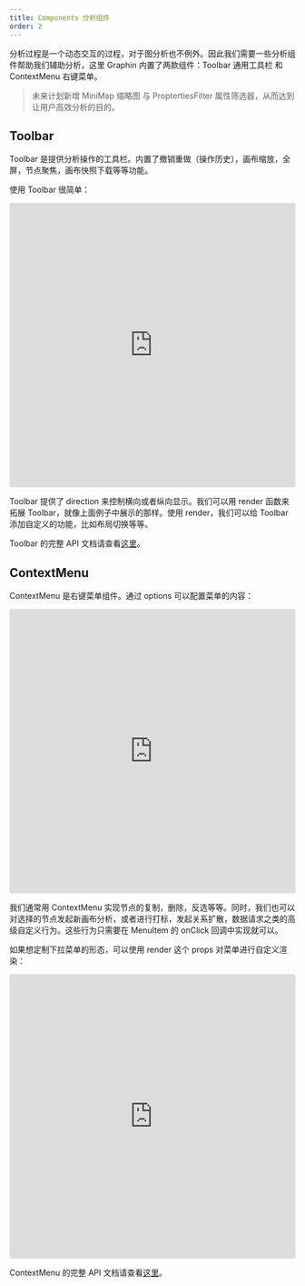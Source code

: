 ```yaml
---
title: Components 分析组件
order: 2
---
```


分析过程是一个动态交互的过程，对于图分析也不例外。因此我们需要一些分析组件帮助我们辅助分析，这里 Graphin 内置了两款组件：Toolbar 通用工具栏 和 ContextMenu 右键菜单。

> 未来计划新增 MiniMap 缩略图 与 ProptertiesFilter 属性筛选器，从而达到让用户高效分析的目的。

## Toolbar

Toolbar 是提供分析操作的工具栏。内置了撤销重做（操作历史），画布缩放，全屏，节点聚焦，画布快照下载等等功能。

使用 Toolbar 很简单：

<iframe
     src="https://codesandbox.io/embed/graphin-components-context-menu-render-dyzdq?fontsize=14&hidenavigation=1&theme=dark"
     style="width:100%; height:500px; border:0; border-radius: 4px; overflow:hidden;"
     title="graphin-components-toolbar"
     allow="geolocation; microphone; camera; midi; vr; accelerometer; gyroscope; payment; ambient-light-sensor; encrypted-media; usb"
     sandbox="allow-modals allow-forms allow-popups allow-scripts allow-same-origin"
   ></iframe>

Toolbar 提供了 direction 来控制横向或者纵向显示。我们可以用 render 函数来拓展 Toolbar，就像上面例子中展示的那样。使用 render，我们可以给 Toolbar 添加自定义的功能，比如布局切换等等。


Toolbar 的完整 API 文档请查看[这里](/zh/docs/api/components#toolbar--组件)。
   

## ContextMenu


ContextMenu 是右键菜单组件。通过 options 可以配置菜单的内容：

<iframe
     src="https://codesandbox.io/embed/graphin-options-force-tgpkb?fontsize=14&hidenavigation=1&theme=dark"
     style="width:100%; height:500px; border:0; border-radius: 4px; overflow:hidden;"
     title="graphin-components-context-menu"
     allow="geolocation; microphone; camera; midi; vr; accelerometer; gyroscope; payment; ambient-light-sensor; encrypted-media; usb"
     sandbox="allow-modals allow-forms allow-popups allow-scripts allow-same-origin"
   ></iframe>

我们通常用 ContextMenu 实现节点的复制，删除，反选等等。同时，我们也可以对选择的节点发起新画布分析，或者进行打标，发起关系扩散，数据请求之类的高级自定义行为。这些行为只需要在 MenuItem 的 onClick 回调中实现就可以。

如果想定制下拉菜单的形态，可以使用 render 这个 props 对菜单进行自定义渲染：

<iframe
     src="https://codesandbox.io/embed/graphin-components-context-menu-h80od?fontsize=14&hidenavigation=1&theme=dark"
     style="width:100%; height:500px; border:0; border-radius: 4px; overflow:hidden;"
     title="graphin-components-context-menu-render"
     allow="geolocation; microphone; camera; midi; vr; accelerometer; gyroscope; payment; ambient-light-sensor; encrypted-media; usb"
     sandbox="allow-modals allow-forms allow-popups allow-scripts allow-same-origin"
   ></iframe>



ContextMenu 的完整 API 文档请查看[这里](/zh/docs/api/components#contextmenu--组件)。


<!-- ## Toolbar

Toolbar 内置了 4 大功能

#### 功能介绍


-   todo/redo

我们提供了撤销重做的功能，能够让整个分析过程变得可靠，因为用户不必再担心因为误操作而毁坏了之前的分析过程。对于工具型产品，这是基础功能，也是特色功能

-   zoomIn/out 缩小放大功能

在分析过程中，当节点数量的变化，布局的变化，引起一些节点可能不在当前视窗内，这个时候我们就需要缩放功能帮助我们调整视窗的范围，配合画布的拖拽，能让我们不丢失全局（zoomOut），也不损失细节（zoomIn）

-   fullscreen 全屏功能

触发后，整个画布占满浏览器窗口，当你的画布页在业务中占比很小的时候，这将非常有用。

-   foucs 节点聚焦功能

输入节点 ID，将自动对焦到该节点，将和 Search 功能配套起来，支持模糊搜索，快速定位，这将大大提高你的分析效率

-   Snapshot 快照下载
    当你希望保存当前的画布给别人分享，下载快照将会是一个非常有用的功能。 -->

<!-- ## ContextMenu 右键菜单

#### 功能介绍

在画布上，我们在节点上右键菜单，将会出现更多的操作选项，如果说 Toolbar 是针对整个画布的操作，那么 ContextMenu 则是针对单独的节点做操作，对于单个节点，我们通用的分析操作有如下：

-   复制

复制节点 ID，以便于你的后续操作

-   反选

反选节点，这种排除法，是选择其他节点的一种快捷方式

-   删除

删除该节点，删除后，剩余的节点将重新布局，渲染，这在我们做案件排查的时候，删除已经确定的关键节点，重新布局分析能够减少我们的分析干扰。

-   新增画布分析

当我们在前一次分析中筛选出的关键节点，可以通过右键菜单，新建画布分析的方式，在一个新的画布中做二次分析，减少无用信息的干扰

-   业务相关

业务特有的一些针对节点的操作，比如给该节点打标，进行关系扩散，或者发起数据请求什么的 -->
